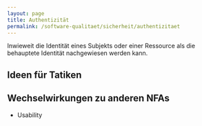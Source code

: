 ```yaml
---
layout: page
title: Authentizität
permalink: /software-qualitaet/sicherheit/authentizitaet
---
```


Inwieweit die Identität eines Subjekts oder einer Ressource als die behauptete Identität nachgewiesen werden kann.

## Ideen für Tatiken

## Wechselwirkungen zu anderen NFAs

* Usability
